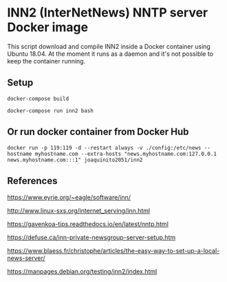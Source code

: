 
# INN2 (InterNetNews) NNTP server Docker image

This script download and compile INN2 inside a Docker container using Ubuntu 18.04. At the moment it runs as a daemon and it's not possible to keep the container running.

## Setup

``docker-compose build``

``docker-compose run inn2 bash``

## Or run docker container from Docker Hub

``docker run -p 119:119 -d --restart always -v ./config:/etc/news --hostname myhostname.com --extra-hosts "news.myhostname.com:127.0.0.1 news.myhostname.com:::1" joaquinito2051/inn2`` 

## References 

https://www.eyrie.org/~eagle/software/inn/

http://www.linux-sxs.org/internet_serving/inn.html

https://gavenkoa-tips.readthedocs.io/en/latest/nntp.html

https://defuse.ca/inn-private-newsgroup-server-setup.htm

https://www.blaess.fr/christophe/articles/the-easy-way-to-set-up-a-local-news-server/

https://manpages.debian.org/testing/inn2/index.html

